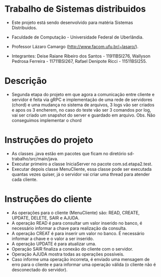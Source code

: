 # Trabalho de Sistemas distribuidos

- Este projeto está sendo desenvolvido para matéria Sistemas Distribuidos.
- Faculdade de Computação - Universidade Federal de Uberlândia.
- Professor Lázaro Camargo (http://www.facom.ufu.br/~lasaro/).

- Integrantes:  Deise Raiane Ribeiro dos Santos - 11911BSI276, 
              Wallyson Pedrosa Ferreira - 11711BSI267, 
              Rafael Denipote Ricci - 11511BSI255.
# Descrição 
- Segunda etapa do projeto em que agora a comunicação entre cliente e servidor é feita via gRPC e implementação de uma rede de servidores (chord) e uma mudança no sistema de arquivos, 3 logs vão ser criados e apos os 3 encherem, no caso do teste vão ser 3 comandos por log, vai ser criado um snapshot do server e guardado em arquivo. Obs. Não conseguimos implementar o chord

# Instruções do projeto
- As classes .java estão em pacotes que ficam no diretório sd-trabalho/src/main/java.
- Executar primeiro a classe IniciaServer no pacote com.sd.etapa2.test.
- Executar depois classe MenuCliente, essa classe pode ser executada quantas vezes quiser, já o servidor vai criar uma thread para atender cada cliente.

# Instruções do cliente

- As operações para o cliente (MenuCliente) são: READ, CREATE, UPDATE, DELETE, SAIR e AJUDA.
- A operação READ é para consultar um valor inserido no banco, é necessário informar a chave para realização da consulta.
- A operação CREAT é para inserir um valor no banco. É necessário informar a chave e o valor a ser inserido.
- A operação UPDATE é para atualizar uma.
- Operação SAIR finaliza a conexão do cliente com o servidor.
- Operação AJUDA mostra todas as operações possíveis.
- Caso informe uma operação incorreta, é enviado uma mensagem de erro para o cliente e para informar uma operação válida (o cliente não é desconectado do servidor).
